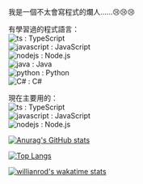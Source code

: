 我是一個不太會寫程式的爛人......😢😢😢

有學習過的程式語言：  
![ts](https://badges.aleen42.com/src/typescript.svg) : TypeScript  
![javascript](https://badges.aleen42.com/src/javascript.svg) : JavaScript  
![nodejs](https://badges.aleen42.com/src/node.svg) : Node.js  
![java](https://badges.aleen42.com/src/java.svg) : Java  
![python](https://badges.aleen42.com/src/python.svg) : Python  
![C#](https://img.shields.io/badge/c%23-%23239120.svg?style=for-the-badge&logo=c-sharp&logoColor=white) : C#  

現在主要用的：  
![ts](https://badges.aleen42.com/src/typescript.svg) : TypeScript  
![javascript](https://badges.aleen42.com/src/javascript.svg) : JavaScript  
![nodejs](https://badges.aleen42.com/src/node.svg) : Node.js  

[![Anurag's GitHub stats](https://github-stats-kappa.vercel.app/api?username=Kayxue&show_icons=true&count_private=true)](https://github.com/anuraghazra/github-readme-stats)

[![Top Langs](https://github-stats-kappa.vercel.app/api/top-langs/?username=Kayxue&langs_count=10)](https://github.com/anuraghazra/github-readme-stats)

[![willianrod's wakatime stats](https://github-stats-kappa.vercel.app/api/wakatime?username=Kayxue)](https://github.com/anuraghazra/github-readme-stats)

